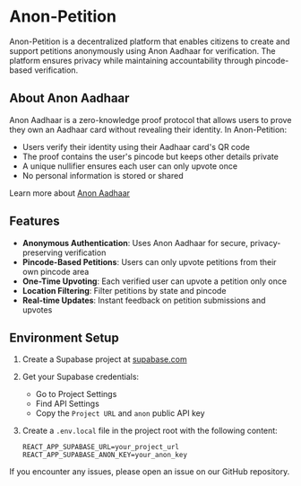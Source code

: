 # Anon-Petition

Anon-Petition is a decentralized platform that enables citizens to create and support petitions anonymously using Anon Aadhaar for verification. The platform ensures privacy while maintaining accountability through pincode-based verification.

## About Anon Aadhaar

Anon Aadhaar is a zero-knowledge proof protocol that allows users to prove they own an Aadhaar card without revealing their identity. In Anon-Petition:

- Users verify their identity using their Aadhaar card's QR code
- The proof contains the user's pincode but keeps other details private
- A unique nullifier ensures each user can only upvote once
- No personal information is stored or shared

Learn more about [Anon Aadhaar](https://github.com/privacy-scaling-explorations/anon-aadhaar)

## Features

- **Anonymous Authentication**: Uses Anon Aadhaar for secure, privacy-preserving verification
- **Pincode-Based Petitions**: Users can only upvote petitions from their own pincode area
- **One-Time Upvoting**: Each verified user can upvote a petition only once
- **Location Filtering**: Filter petitions by state and pincode
- **Real-time Updates**: Instant feedback on petition submissions and upvotes

## Environment Setup

1. Create a Supabase project at [supabase.com](https://supabase.com)

2. Get your Supabase credentials:

   - Go to Project Settings
   - Find API Settings
   - Copy the `Project URL` and `anon` public API key

3. Create a `.env.local` file in the project root with the following content:

   ```
   REACT_APP_SUPABASE_URL=your_project_url
   REACT_APP_SUPABASE_ANON_KEY=your_anon_key
   ```

If you encounter any issues, please open an issue on our GitHub repository.
